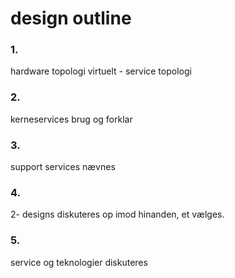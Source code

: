 # design outline

### 1.
hardware topologi
virtuelt - service topologi

### 2.
kerneservices
brug og forklar

### 3.
support services nævnes

### 4. 
2- designs diskuteres op imod hinanden, et vælges.

### 5.
service og teknologier diskuteres
